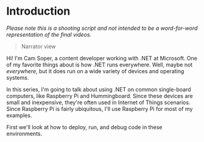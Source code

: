 # Introduction

*Please note this is a shooting script and not intended to be a word-for-word representation of the final videos.*

> Narrator view

Hi! I'm Cam Soper, a content developer working with .NET at Microsoft. One of my favorite things about is how .NET runs everywhere. Well, maybe not *everywhere*, but it does run on a wide variety of devices and operating systems.

In this series, I'm going to talk about using .NET on common single-board computers, like Raspberry Pi and Hummingboard. Since these devices are small and inexpensive, they're often used in Internet of Things scenarios. Since Raspberry Pi is fairly ubiquitous, I'll use Raspberry Pi for most of my examples.

First we'll look at how to deploy, run, and debug code in these environments.
